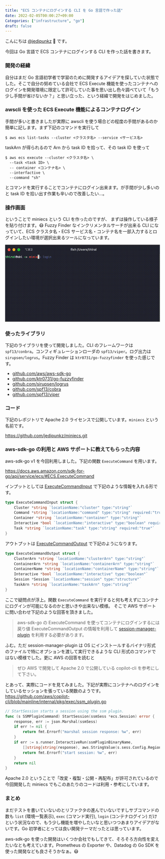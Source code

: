 ```yaml
---
title: "ECS コンテナにログインする CLI を Go 言語で作った話"
date: 2022-02-05T00:00:27+09:00
Categories: ["infrastructure", "go"]
draft: false
---
```

こんにちは [@jedipunkz](https://twitter.com/jedipunkz) 🚀 です。

今回は Go 言語で ECS コンテナにログインする CLI を作った話を書きます。

### 開発の経緯

自分はまだ Go 言語初学者で学習のために開発するアイデアを探していた状態でした。そこで自分の努めている会社で ECS Execute 機能を使ったコンテナへのログインを開発環境に限定して許可していた事を思い出し色々調べていて「もう少し手間が省けないか？」と思い立った、という経緯で開発をはじめました。

### awscli を使った ECS Execute 機能によるコンテナログイン

手間が多いと書きましたが実際に awscli を使う場合どの程度の手間があるのか簡単に記します。まず下記のコマンドを実行して

```shell
$ aws ecs list-tasks --cluster <クラスタ名> --service <サービス名>
```

taskArn が得られるので Arn から task ID を拾って、その task ID を使って

```shell
$ aws ecs execute --cluster <クラスタ名> \
  --task <task ID> \
  -- container <コンテナ名> \
  --interfactive \
  --command "sh"
```

とコマンドを実行することでコンテナにログイン出来ます。が手間が少し多いのと task ID を拾い出す作業も辛いので改善したい...。

### 操作画面

ということで miniecs という CLI を作ったのですが、 まずは操作している様子を貼り付けます。😷 Fuzzy Finder なインクリメンタルサーチが出来る CLI になっていて、ECS クラスタ名・ECS サービス名・コンテナ名を一部入力するとログインしたい環境が選択出来るツールになっています。

![miniecs の操作画面](../../pix/miniecs.gif)

### 使ったライブラリ

下記のライブラリを使って開発しました。CLI のフレームワークは `spf13/conbra`。コンフィギュレーションローダの `spf13/viper`。ログ出力は `sirupsen/logrus`。Fuzzy Finder は `ktr0731/go-fuzzyfinder` を使った感じです。

- [github.com/aws/aws-sdk-go](github.com/aws/aws-sdk-go)
- [github.com/ktr0731/go-fuzzyfinder](github.com/ktr0731/go-fuzzyfinder)
- [github.com/sirupsen/logrus](github.com/sirupsen/logrus)
- [github.com/spf13/cobra](github.com/spf13/cobra)
- [github.com/spf13/viper](github.com/spf13/viper)

### コード

下記のレポジトリで Apache 2.0 ライセンスで公開しています。`miniecs` という名前です。

https://github.com/jedipunkz/miniecs.git

### aws-sdk-go の利用と AWS サポートに教えてもらった内容

aws-sdk-go v1 を今回利用しました。下記の関数 `ExecuteCommand` を用います。

https://docs.aws.amazon.com/sdk-for-go/api/service/ecs/#ECS.ExecuteCommand

インプットとしては [ExecuteCommandInput](https://docs.aws.amazon.com/sdk-for-go/api/service/ecs/#ExecuteCommandInput) で下記のような情報を入れる形です。

```go
type ExecuteCommandInput struct {
    Cluster *string `locationName:"cluster" type:"string"`
    Command *string `locationName:"command" type:"string" required:"true"`
    Container *string `locationName:"container" type:"string"`
    Interactive *bool `locationName:"interactive" type:"boolean" required:"true"`
    Task *string `locationName:"task" type:"string" required:"true"`
}
```

アウトプットは [ExecuteCommandOutput](https://docs.aws.amazon.com/sdk-for-go/api/service/ecs/#ExecuteCommandOutput) で下記のようになります。

```go
type ExecuteCommandOutput struct {
    ClusterArn *string `locationName:"clusterArn" type:"string"`
    ContainerArn *string `locationName:"containerArn" type:"string"`
    ContainerName *string `locationName:"containerName" type:"string"`
    Interactive *bool `locationName:"interactive" type:"boolean"`
    Session *Session `locationName:"session" type:"structure"`
    TaskArn *string `locationName:"taskArn" type:"string"`
}
```

ここで疑問点が浮上。関数 `ExecuteCommand` を実行すると何も考えずにコンテナにログインが可能になるのかと思いきや出来ない模様。
そこで AWS サポートに問い合わせ下記のような回答を頂きました。

> aws-sdk-go の ExecuteCommand を使ってコンテナにログインするには戻り値 ExecuteCommandOutput の情報を利用して [session-manager-plugin](https://docs.aws.amazon.com/ja_jp/systems-manager/latest/userguide/session-manager-working-with-install-plugin.html) を利用する必要があります。

ふむ。ただ session-manager-plugin は OS にインストールするバイナリ形式のファイルで特にオプションを渡して実行できるような CLI 形式のコマンドではない模様でした。更に AWS の回答を読むと

> ぜひ AWS で開発して Apache 2.0 で公開している copilot-cli を参考にして下さい。

とあって、実際にコードを見てみました。下記が実際にコンテナへのログインをしているセッションを張っている関数のようです。
https://github.com/aws/copilot-cli/blob/mainline/internal/pkg/exec/ssm_plugin.go

```go
// StartSession starts a session using the ssm plugin.
func (s SSMPluginCommand) StartSession(ssmSess *ecs.Session) error {
	response, err := json.Marshal(ssmSess)
	if err != nil {
		return fmt.Errorf("marshal session response: %w", err)
	}
	if err := s.runner.InteractiveRun(ssmPluginBinaryName,
		[]string{string(response), aws.StringValue(s.sess.Config.Region), startSessionAction}); err != nil {
		return fmt.Errorf("start session: %w", err)
	}
	return nil
}
```

Apache 2.0 ということで「改変・複製・公開・再配布」が許可されているので今回開発した miniecs でもこのあたりのコードは利用・参考にしています。

### まとめ

まだテストを書いていないのとリファクタの進んでいないですしサブコマンドの数も `list` (環境一覧表示), `exec` (コマンド実行), `login` (コンテナログイン) だけという状況なので、もう少し機能を増やしたいなと思いつつあまりアイデアがないです。Go 初学者にとっては良い開発テーマだったとは思っています。

aws-sdk-go を使った開発はいくつか会社でもしてきて、そろそろ方向性を変えたいなとも考えています。Prometheus の Exporter や、Datadog の Go SDK を使った開発なども良さそうかなぁ。😷

